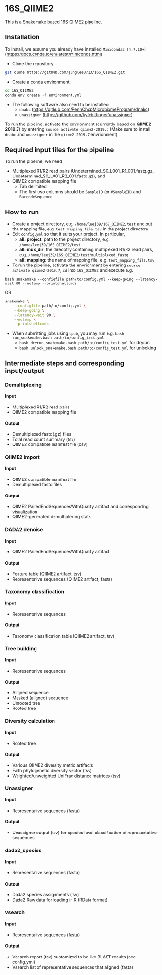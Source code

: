 # 16S_QIIME2
This is a Snakemake based 16S QIIME2 pipeline.

## Installation
To install, we assume you already have installed `Miniconda3 (4.7.10+)` (https://docs.conda.io/en/latest/miniconda.html)
- Clone the repository:
```bash
git clone https://github.com/junglee0713/16S_QIIME2.git
```
- Create a conda environment:
```bash
cd 16S_QIIME2
conda env create -f environment.yml
```
- The following software also need to be installed:
  - `dnabc` (https://github.com/PennChopMicrobiomeProgram/dnabc)
  - `unassigner` (https://github.com/kylebittinger/unassigner)

To run the pipeline, activate the envrionment (currently based on **QIIME2 2019.7**) by entering
`source activate qiime2-2019.7`
(Make sure to install `dnabc` and `unassigner` in the `qiime2-2019.7` envrionment)

## Required input files for the pipeline
To run the pipeline, we need
- Multiplexed R1/R2 read pairs (Undetermined_S0_L001_R1_001.fastq.gz, Undetermined_S0_L001_R2_001.fastq.gz), and
- QIIME2 compatible mapping file
  - Tab delimited
  - The first two columns should be `SampleID` (or `#SampleID`) and `BarcodeSequence`

## How to run
- Create a project directory, e.g. `/home/leej39/16S_QIIME2/test` and put the mapping file, e.g. `test_mapping_file.tsv` in the project directory
- Edit `config.yml` so that it suits your project. In particular,
  - **all: project**: path to the project directory, e.g. `/home/leej39/16S_QIIME2/test`
  - **all: mux_dir**: the direcotry containing multiplexed R1/R2 read pairs, e.g. `/home/leej39/16S_QIIME2/test/multiplexed_fastq` 
  - **all: mapping**: the name of mapping file, e.g. `test_mapping_file.tsv`
- To run the pipeline, activate the envrionment by entering `source activate qiime2-2019.7`, `cd` into `16S_QIIME2` and execute e.g.

```
bash snakemake --configfile path/to/config.yml --keep-going --latency-wait 90 --notemp --printshellcmds
```

OR

```bash
snakemake \
    --configfile path/to/config.yml \
    --keep-going \
    --latency-wait 90 \
    --notemp \
    --printshellcmds
```
- When submitting jobs using `qsub`, you may run e.g. `bash run_snakemake.bash path/to/config_test.yml`
  - `bash dryrun_snakemake.bash path/to/config_test.yml` for dryrun
  - `bash unlock_snakemake.bash path/to/config_test.yml` for unlocking
  
## Intermediate steps and corresponding input/output

### Demultiplexing
#### Input
- Multiplexed R1/R2 read pairs
- QIIME2 compatible mapping file
#### Output
- Demultiplexed fastq(.gz) files
- Total read count summary (tsv)
- QIIME2 compatible manifest file (csv)

### QIIME2 import
#### Input
- QIIME2 compatible manifest file
- Demultiplexed fastq files
#### Output
- QIIME2 PairedEndSequencesWithQuality artifact and corresponding visualization
- QIIME2-generated demultiplexing stats

### DADA2 denoise
#### Input
- QIIME2 PairedEndSequencesWithQuality artifact
#### Output
- Feature table (QIIME2 artifact, tsv)
- Representative sequences (QIIME2 artifact, fasta)

### Taxonomy classification
#### Input
- Representative sequences 
#### Output
- Taxonomy classification table (QIIME2 artifact, tsv) 

### Tree building
#### Input
- Representative sequences 
#### Output
- Aligned sequence
- Masked (aligned) sequence
- Unrooted tree
- Rooted tree

### Diversity calculation
#### Input
- Rooted tree
#### Output
- Various QIIME2 diversity metric artifacts
- Faith phylogenetic diversity vector (tsv)
- Weighted/unweighted UniFrac distance matrices (tsv)

### Unassigner
#### Input
- Representative sequences (fasta)
#### Output
- Unassigner output (tsv) for species level classification of representative sequences

### dada2_species
#### Input
- Representative sequences (fasta)
#### Output
- Dada2 species assignments (tsv)
- Dada2 Raw data for loading in R (RData format)

### vsearch
#### Input
- Representative sequences (fasta)
#### Output
- Vsearch report (tsv) customized to be like BLAST results (see config.yml)
- Vsearch list of representative sequences that aligned (fasta)

